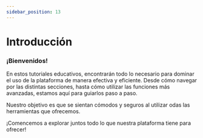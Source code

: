 ```yaml
---
sidebar_position: 13
---
```


# Introducción

### ¡Bienvenidos!
En estos tutoriales educativos, encontrarán todo lo necesario para dominar el uso de la
plataforma de manera efectiva y eficiente. Desde cómo navegar por las distintas secciones,
hasta cómo utilizar las funciones más avanzadas, estamos aquí para guiarlos paso a paso.

Nuestro objetivo es que se sientan cómodos y seguros al utilizar odas las herramientas que ofrecemos.

¡Comencemos a explorar juntos todo lo que nuestra plataforma tiene para ofrecer!
